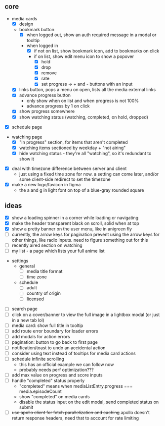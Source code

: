 ## core

- media cards
  - [x] design
  - bookmark button
    - [x] when logged out, show an auth required message in a modal or tooltip
    - when logged in
      - [x] if not on list, show bookmark icon, add to bookmarks on click
      - if on list, show edit menu icon to show a popover
        - [x] hold
        - [x] drop
        - [x] remove
        - [x] rate
        - [x] set progress -> + and - buttons with an input
  - [x] links button, pops a menu on open, lists all the media external links
  - [x] advance progress button
    - only show when on list and when progress is not 100%
    - advance progress by 1 on click
  - [x] show progress somewhere
  - [x] show watching status (watching, completed, on hold, dropped)
- [x] schedule page
- watching page
  - [x] "In progress" section, for items that aren't completed
  - [x] watching items sectioned by weekday + "not airing"
  - [x] hide watching status - they're all "watching", so it's redundant to show it
- [x] deal with timezone difference between server and client
  - just using a fixed time zone for now. a setting can come later, and/or some client-side redirect to set the timezone
- [x] make a new logo/favicon in figma
  - the a and g in light font on top of a blue-gray rounded square

## ideas

- [x] show a loading spinner in a corner while loading or navigating
- [x] make the header transparent black on scroll, solid when at top
- [x] show a pretty banner on the user menu, like in anigreen fly
- [ ] currently, the arrow keys for pagination prevent using the arrow keys for other things, like radio inputs. need to figure something out for this
- [ ] recently aired section on watching
- [ ] my list - a page which lists your full anime list
- settings
  - general
    - [ ] media title format
    - [ ] time zone
  - schedule
    - [ ] adult
    - [ ] country of origin
    - [ ] licensed
- [ ] search page
- [ ] click on a cover/banner to view the full image in a lightbox modal (or just in a new tab lol)
- [ ] media card: show full title in tooltip
- [ ] add route error boundary for loader errors
- [ ] add modals for action errors
- [ ] pagination: button to go back to first page
- [ ] notification/toast to undo an accidental action
- [ ] consider using text instead of tooltips for media card actions
- [ ] schedule infinite scrolling
  - this has an official example we can follow now
  - probably needs perf optimization???
- [ ] add max value on progress and score inputs
- [ ] handle "completed" status properly
  - "completed" means when mediaListEntry.progress === media.episodeCount
  - show "completed" on media cards
  - disable the status input on the edit modal, send completed status on submit
- [ ] ~~use apollo client for fetch parallelization and caching~~ apollo doesn't return response headers, need that to account for rate limiting
